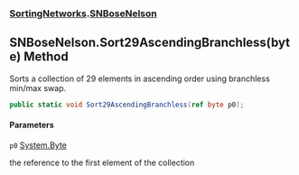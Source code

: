 ### [SortingNetworks](SortingNetworks.md 'SortingNetworks').[SNBoseNelson](SortingNetworks.SNBoseNelson.md 'SortingNetworks.SNBoseNelson')

## SNBoseNelson.Sort29AscendingBranchless(byte) Method

Sorts a collection of 29 elements in ascending order using branchless min/max swap.

```csharp
public static void Sort29AscendingBranchless(ref byte p0);
```
#### Parameters

<a name='SortingNetworks.SNBoseNelson.Sort29AscendingBranchless(byte).p0'></a>

`p0` [System.Byte](https://docs.microsoft.com/en-us/dotnet/api/System.Byte 'System.Byte')

the reference to the first element of the collection